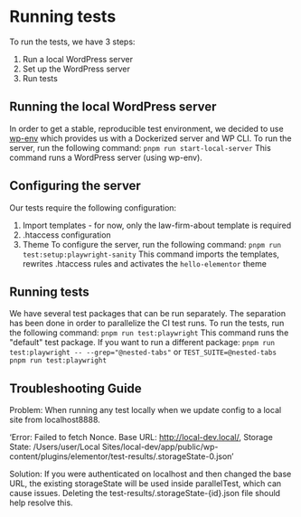 # Running tests
To run the tests, we have 3 steps:
1. Run a local WordPress server
2. Set up the WordPress server
3. Run tests

## Running the local WordPress server
In order to get a stable, reproducible test environment, we decided to use [wp-env](https://www.npmjs.com/package/@wordpress/env) which provides us with a Dockerized server and WP CLI.
To run the server, run the following command:
`pnpm run start-local-server`
This command runs a WordPress server (using wp-env).

## Configuring the server
Our tests require the following configuration:
1. Import templates - for now, only the law-firm-about template is required
2. .htaccess configuration
3. Theme
To configure the server, run the following command:
`pnpm run test:setup:playwright-sanity`
This command imports the templates, rewrites .htaccess rules and activates the `hello-elementor` theme

## Running tests
We have several test packages that can be run separately. The separation has been done in order to parallelize the CI test runs.
To run the tests, run the following command:
`pnpm run test:playwright`
This command runs the "default" test package.
If you want to run a different package: `pnpm run test:playwright -- --grep="@nested-tabs"` or
`TEST_SUITE=@nested-tabs pnpm run test:playwright`

## Troubleshooting Guide
Problem: When running any test locally when we update config to a local site from localhost8888.

‘Error: Failed to fetch Nonce. Base URL: http://local-dev.local/, Storage State: /Users/user/Local Sites/local-dev/app/public/wp-content/plugins/elementor/test-results/.storageState-0.json’

Solution: If you were authenticated on localhost and then changed the base URL, the existing storageState will be used inside parallelTest, which can cause issues. Deleting the test-results/.storageState-{id}.json file should help resolve this.
